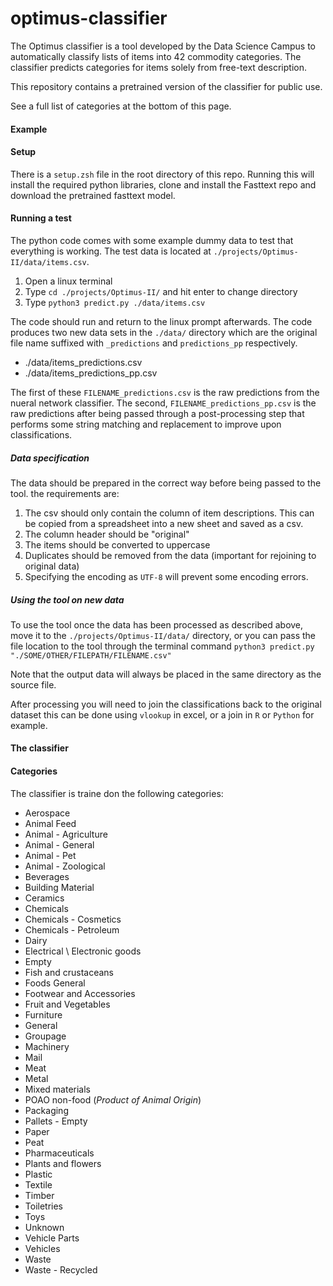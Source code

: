 # optimus-classifier



The Optimus classifier is a tool developed by the Data Science Campus to automatically classify lists of items into 42 commodity categories. The classifier predicts categories for items solely from free-text description.

This repository contains a pretrained version of the classifier for public use. 

See a full list of categories at the bottom of this page.

#### Example

#### Setup

There is a `setup.zsh` file in the root directory of this repo. Running this will install the required python libraries, clone and install the Fasttext repo and download the pretrained fasttext model.



#### Running a test

The python code comes with some example dummy data to test that everything is working. The test data is located at `./projects/Optimus-II/data/items.csv`.

1. Open a linux terminal  
2. Type `cd ./projects/Optimus-II/` and hit enter to change directory
3. Type `python3 predict.py ./data/items.csv`

The code should run and return to the linux prompt afterwards. The code produces two new data sets in the `./data/` directory which are the original file name suffixed with `_predictions` and `predictions_pp` respectively.

* ./data/items_predictions.csv
* ./data/items_predictions_pp.csv

The first of these `FILENAME_predictions.csv` is the raw predictions from the nueral network classifier. The second, `FILENAME_predictions_pp.csv` is the raw predictions after being passed through a post-processing step that performs some string matching and replacement to improve upon classifications.


##### Data specification

The data should be prepared in the correct way before being passed to the tool. the requirements are:

1. The csv should only contain the column of item descriptions. This can be copied from a spreadsheet into a new sheet and saved as a csv.
2. The column header should be "original"
3. The items should be converted to uppercase
4. Duplicates should be removed from the data (important for rejoining to original data)
5. Specifying the encoding as `UTF-8` will prevent some encoding errors.


##### Using the tool on new data

To use the tool once the data has been processed as described above, move it to the `./projects/Optimus-II/data/` directory, or you can pass the file location to the tool through the terminal command `python3 predict.py "./SOME/OTHER/FILEPATH/FILENAME.csv"`

Note that the output data will always be placed in the same directory as the source file.

After processing you will need to join the classifications back to the original dataset this can be done using `vlookup` in excel, or a join in `R` or `Python` for example.

#### The classifier


#### Categories

The classifier is traine don the following categories:
* Aerospace
* Animal Feed
* Animal - Agriculture
* Animal - General
* Animal - Pet
* Animal - Zoological
* Beverages
* Building Material
* Ceramics
* Chemicals
* Chemicals - Cosmetics
* Chemicals - Petroleum
* Dairy
* Electrical \ Electronic goods
* Empty
* Fish and crustaceans
* Foods General
* Footwear and Accessories
* Fruit and Vegetables
* Furniture
* General
* Groupage
* Machinery
* Mail
* Meat
* Metal
* Mixed materials
* POAO non-food  (*Product of Animal Origin*)
* Packaging
* Pallets - Empty
* Paper
* Peat
* Pharmaceuticals
* Plants and flowers
* Plastic
* Textile
* Timber
* Toiletries
* Toys
* Unknown
* Vehicle Parts
* Vehicles
* Waste
* Waste - Recycled
